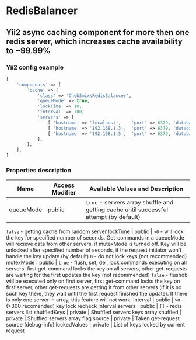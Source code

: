 # RedisBalancer
## Yii2 async caching component for more then one redis server, which increases cache availability to ~99.99%

### Yii2 config example
```php
[
    'components' => [
        'cache' => [
            'class' => 'СhebSmix\RedisBalancer',
            'queueMode' => true,
            'lockTime' => 10,
            'interval' => 700,
            'servers' => [
                [ 'hostname' => 'localhost',    'port' => 6379, 'database' => 0 ],
                [ 'hostname' => '192.168.1.3',  'port' => 6379, 'database' => 0 ],
                [ 'hostname' => '192.168.1.5',  'port' => 6379, 'database' => 0 ],
            ],
        ],
    ],
]
```

### Properties description
Name            | Access Modifier | Available Values and Description
----------------|-----------|--------------------
queueMode       | public    | `true` - servers array shuffle and getting cache until successful attempt (by default)
`false` - getting cache from random server
lockTime        | public    | `>0` - will lock the key for specified number of seconds. Get-commands in a queueMode will recieve data from other servers, if mutexMode is turned off. Key will be unlocked after specified number of seconds, if the request initiator won't handle the key update (by default)
`0` - do not lock keys (not recommended)
mutexMode       | public    | `true` - flush, set, del, lock commands executing on all servers, first get-command locks the key on all servers, other get-requests are waiting for the first updates the key (not recommended)
`false` - flushdb will be executed only on first server, first get-command locks the key on first server, other get-requests are getting it from other servers (if it is no such key there, they wait until the first request finished the update). If there is only one server in array, this feature will not work.
interval        | public    | `>0` - (>300 recomended) key lock recheck interval
servers         | public    | `[]` - redis servers list
shuffledKeys    | private   | Shuffled servers keys array
shuffled        | private   | Shuffled servers array flag
source          | private   | Taken get-request source (debug-info)
lockedValues    | private   | List of keys locked by current request
